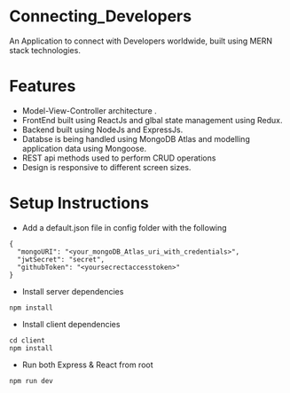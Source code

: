 # Connecting_Developers
An Application to connect with Developers worldwide, built using MERN stack technologies.

# Features
- Model-View-Controller architecture .
- FrontEnd built using ReactJs and glbal state management using Redux.
- Backend built using NodeJs and ExpressJs. 
- Databse is being handled using MongoDB Atlas and modelling application data using Mongoose.
- REST api methods used to perform CRUD operations
- Design is responsive to different screen sizes.

# Setup Instructions

* Add a default.json file in config folder with the following
```
{
  "mongoURI": "<your_mongoDB_Atlas_uri_with_credentials>",
  "jwtSecret": "secret",
  "githubToken": "<yoursecrectaccesstoken>"
}
```

* Install server dependencies
```
npm install
```
* Install client dependencies
```
cd client
npm install
```
* Run both Express & React from root
```
npm run dev
```
